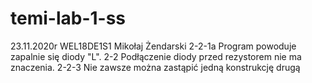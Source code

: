 # temi-lab-1-ss
23.11.2020r
WEL18DE1S1
Mikołaj Żendarski
2-2-1a
Program powoduje zapalnie się diody "L".
2-2
Podłączenie diody przed rezystorem nie ma znaczenia.
2-2-3
Nie zawsze można zastąpić jedną konstrukcję drugą